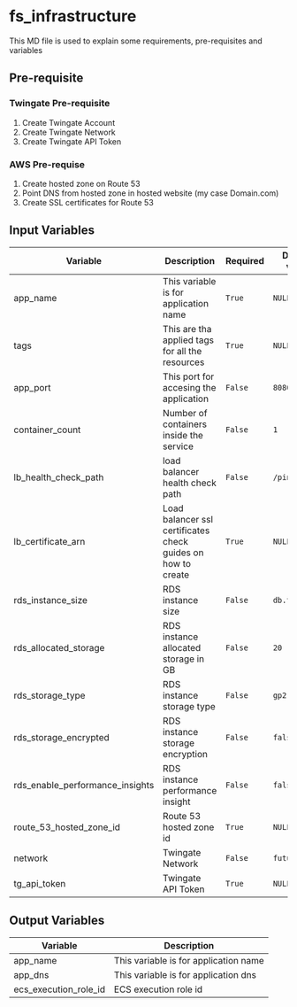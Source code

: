 # fs_infrastructure
This MD file is used to explain some requirements, pre-requisites and variables

## Pre-requisite

### Twingate Pre-requisite
 1. Create Twingate Account
 2. Create Twingate Network
 3. Create Twingate API Token

### AWS Pre-requise
 1. Create hosted zone on Route 53
 2. Point DNS from hosted zone in hosted website (my case Domain.com)
 3. Create SSL certificates for Route 53

## Input Variables
|Variable	                          |Description                                                      |Required |Default value |
|-------------------------------------|-----------------------------------------------------------------|---------|--------------|
|app_name                             |This variable is for application name                            |`True`   | `NULL`       |
|tags                                 |This are tha applied tags for all the resources                  |`True`   | `NULL`       |  
|app_port                             |This port for accesing the application                           |`False`  | `8080`       |
|container_count                      |Number of containers inside the service                          |`False`  | `1`          |
|lb_health_check_path                 |load balancer health check path                                  |`False`  | `/ping/`     |
|lb_certificate_arn                   |Load balancer ssl certificates check guides on how to create     |`True`   | `NULL`       |
|rds_instance_size                    |RDS instance size                                                |`False`  | `db.t3.micro`|
|rds_allocated_storage                |RDS instance allocated storage in GB                             |`False`  | `20`         |
|rds_storage_type                     |RDS instance storage type                                        |`False`  | `gp2`        |
|rds_storage_encrypted                |RDS instance storage encryption                                  |`False`  | `false`      |
|rds_enable_performance_insights      |RDS instance performance insight                                 |`False`  | `false`      |
|route_53_hosted_zone_id              |Route 53 hosted zone id                                          |`True`   | `NULL`       |
|network                              |Twingate Network                                                 |`False`  | `futurumsoft`|
|tg_api_token                         |Twingate API Token                                               |`True`   | `NULL`       |

## Output Variables
|Variable	                          |Description                                                      |
|-------------------------------------|-----------------------------------------------------------------|
|app_name                             |This variable is for application name                            |
|app_dns                              |This variable is for application dns                             |
|ecs_execution_role_id                |ECS execution role id                                            |